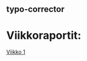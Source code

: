 ## typo-corrector

# Viikkoraportit:

[Viikko 1](https://github.com/juhkure/typo-corrector/blob/main/dokumentaatio/viikko%201.txt)
